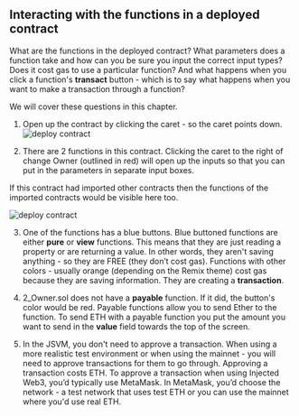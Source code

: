 ## Interacting with the functions in a deployed contract

What are the functions in the deployed contract? What parameters does a function take and how can you be sure you input the correct input types?  Does it cost gas to use a particular function?  And what happens when you click a function's **transact** button - which is to say what happens when you want to make a transaction through a function?

We will cover these questions in this chapter.

1. Open up the contract by clicking the caret - so the caret points down.
![deploy contract](https://github.com/ethereum/remix-workshops/blob/master/Basics/4._Interacting/images/instance.png?raw=true "deployed contract")

2. There are 2 functions in this contract.  Clicking the caret to the right of change Owner (outlined in red) will open up the inputs so that you can put in the parameters in separate input boxes.

If this contract had imported other contracts then the functions of the imported contracts would be visible here too.
   
![deploy contract](https://github.com/ethereum/remix-workshops/blob/master/Basics/4._Interacting/images/deployed_open2.png?raw=true "deployed contract")

3. One of the functions has a blue buttons.  Blue buttoned functions are either  **pure** or **view** functions.  This means that they are just reading a property or are returning a value.  In other words, they aren't saving anything - so they are FREE (they don’t cost gas).  Functions with other colors - usually orange (depending on the Remix theme) cost gas because they are saving information.  They are creating a **transaction**.  

4. 2_Owner.sol does not have a **payable** function.  If it did, the button's color would be red.  Payable functions allow you to send Ether to the function.  To send ETH with a payable function you put the amount you want to send in the **value** field towards the top of the screen.

5. In the JSVM, you don't need to approve a transaction.  When using a more realistic test environment or when using the mainnet - you will need to approve transactions for them to go through. Approving a transaction costs ETH. To approve a transaction when using Injected Web3, you’d typically use MetaMask.  In MetaMask, you’d choose the network - a test network that uses test ETH or you can use the mainnet where you'd use real ETH.
